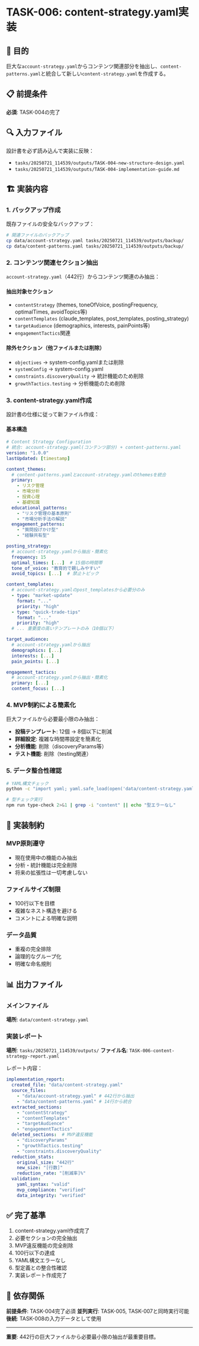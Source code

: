# TASK-006: content-strategy.yaml実装

## 🎯 目的
巨大な`account-strategy.yaml`からコンテンツ関連部分を抽出し、`content-patterns.yaml`と統合して新しい`content-strategy.yaml`を作成する。

## 📋 前提条件
**必須**: TASK-004の完了

## 🔍 入力ファイル
設計書を必ず読み込んで実装に反映：
- `tasks/20250721_114539/outputs/TASK-004-new-structure-design.yaml`
- `tasks/20250721_114539/outputs/TASK-004-implementation-guide.md`

## 🏗️ 実装内容

### 1. バックアップ作成
既存ファイルの安全なバックアップ：

```bash
# 関連ファイルのバックアップ
cp data/account-strategy.yaml tasks/20250721_114539/outputs/backup/
cp data/content-patterns.yaml tasks/20250721_114539/outputs/backup/
```

### 2. コンテンツ関連セクション抽出
`account-strategy.yaml`（442行）からコンテンツ関連のみ抽出：

#### 抽出対象セクション
- `contentStrategy` (themes, toneOfVoice, postingFrequency, optimalTimes, avoidTopics等)
- `contentTemplates` (claude_templates, post_templates, posting_strategy)
- `targetAudience` (demographics, interests, painPoints等)
- `engagementTactics`関連

#### 除外セクション（他ファイルまたは削除）
- `objectives` → system-config.yamlまたは削除
- `systemConfig` → system-config.yaml
- `constraints.discoveryQuality` → 統計機能のため削除
- `growthTactics.testing` → 分析機能のため削除

### 3. content-strategy.yaml作成
設計書の仕様に従って新ファイル作成：

#### 基本構造
```yaml
# Content Strategy Configuration
# 統合: account-strategy.yaml(コンテンツ部分) + content-patterns.yaml
version: "1.0.0"
lastUpdated: [timestamp]

content_themes:
  # content-patterns.yamlとaccount-strategy.yamlのthemesを統合
  primary:
    - リスク管理
    - 市場分析
    - 投資心理
    - 基礎知識
  educational_patterns:
    - "リスク管理の基本原則"
    - "市場分析手法の解説"
  engagement_patterns:
    - "質問投げかけ型"
    - "経験共有型"

posting_strategy:
  # account-strategy.yamlから抽出・簡素化
  frequency: 15
  optimal_times: [...]  # 15個の時間帯
  tone_of_voice: "教育的で親しみやすい"
  avoid_topics: [...]  # 禁止トピック

content_templates:
  # account-strategy.yamlのpost_templatesから必要分のみ
  - type: "market-update"
    format: "..."
    priority: "high"
  - type: "quick-trade-tips"
    format: "..."
    priority: "high"
  # ... 重要度の高いテンプレートのみ（10個以下）

target_audience:
  # account-strategy.yamlから抽出
  demographics: [...]
  interests: [...]
  pain_points: [...]

engagement_tactics:
  # account-strategy.yamlから抽出・簡素化
  primary: [...]
  content_focus: [...]
```

### 4. MVP制約による簡素化
巨大ファイルから必要最小限のみ抽出：

- **投稿テンプレート**: 12個 → 8個以下に削減
- **詳細設定**: 複雑な時間帯設定を簡素化
- **分析機能**: 削除（discoveryParams等）
- **テスト機能**: 削除（testing関連）

### 5. データ整合性確認
```bash
# YAML構文チェック
python -c "import yaml; yaml.safe_load(open('data/content-strategy.yaml'))" || echo "YAML構文エラー"

# 型チェック実行
npm run type-check 2>&1 | grep -i "content" || echo "型エラーなし"
```

## 📝 実装制約

### MVP原則遵守
- 現在使用中の機能のみ抽出
- 分析・統計機能は完全削除
- 将来の拡張性は一切考慮しない

### ファイルサイズ制限
- 100行以下を目標
- 複雑なネスト構造を避ける
- コメントによる明確な説明

### データ品質
- 重複の完全排除
- 論理的なグループ化
- 明確な命名規則

## 📊 出力ファイル

### メインファイル
**場所**: `data/content-strategy.yaml`

### 実装レポート
**場所**: `tasks/20250721_114539/outputs/`
**ファイル名**: `TASK-006-content-strategy-report.yaml`

レポート内容：
```yaml
implementation_report:
  created_file: "data/content-strategy.yaml"
  source_files:
    - "data/account-strategy.yaml" # 442行から抽出
    - "data/content-patterns.yaml" # 14行から統合
  extracted_sections:
    - "contentStrategy"
    - "contentTemplates"
    - "targetAudience"
    - "engagementTactics"
  deleted_sections:  # MVP違反機能
    - "discoveryParams"
    - "growthTactics.testing"
    - "constraints.discoveryQuality"
  reduction_stats:
    original_size: "442行"
    new_size: "[行数]"
    reduction_rate: "[削減率]%"
  validation:
    yaml_syntax: "valid"
    mvp_compliance: "verified"
    data_integrity: "verified"
```

## ✅ 完了基準
1. content-strategy.yaml作成完了
2. 必要セクションの完全抽出
3. MVP違反機能の完全削除
4. 100行以下の達成
5. YAML構文エラーなし
6. 型定義との整合性確認
7. 実装レポート作成完了

## 🔗 依存関係
**前提条件**: TASK-004完了必須
**並列実行**: TASK-005, TASK-007と同時実行可能
**後続**: TASK-008の入力データとして使用

---
**重要**: 442行の巨大ファイルから必要最小限の抽出が最重要目標。